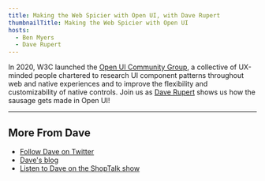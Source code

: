 ```yaml
---
title: Making the Web Spicier with Open UI, with Dave Rupert
thumbnailTitle: Making the Web Spicier with Open UI
hosts:
  - Ben Myers
  - Dave Rupert
---
```


In 2020, W3C launched the [Open UI Community Group](https://open-ui.org), a collective of UX-minded people chartered to research UI component patterns throughout web and native experiences and to improve the flexibility and customizability of native controls. Join us as [Dave Rupert](https://twitter.com/davatron5000) shows us how the sausage gets made in Open UI!

---

## More From Dave

- [Follow Dave on Twitter](https://twitter.com/davatron5000)
- [Dave's blog](https://daverupert.com)
- [Listen to Dave on the ShopTalk show](https://shoptalkshow.com)